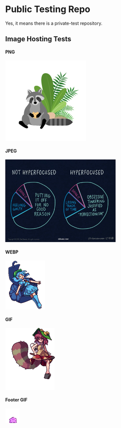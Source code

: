 # Public Testing Repo

Yes, it means there is a private-test repository.

## Image Hosting Tests

#### PNG

<img alt="webp animation" src="https://raw.githubusercontent.com/semanticdata/public-test/main/PNG/myfinalform.png?raw=true" />

#### JPEG

<img alt="adhd-hyperfocus" src="https://github.com/semanticdata/public-test/blob/main/JPG/adhd-hyperfocus.jpg?raw=true" width="350" />

#### WEBP

<img alt="webp animation" src="https://raw.githubusercontent.com/semanticdata/public-test/main/WEBP/67.webp?raw=true" />

#### GIF

<img alt="gif animation" src="https://github.com/semanticdata/public-test/blob/main/GIF/67.gif?raw=true" />

#### Footer GIF

<img alt="footer gif" src="https://raw.githubusercontent.com/semanticdata/public-test/main/GIF/foot.gif?raw=true" />
